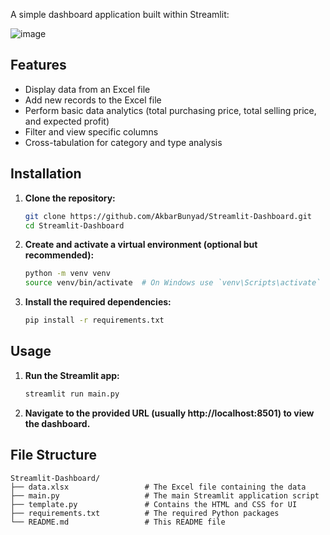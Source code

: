 A simple dashboard application built within Streamlit:

![image](https://github.com/AkbarBunyad/Streamlit-Dashboard/assets/114834354/8312c7cf-6a73-4f42-b439-b0f11e59ee57)

## Features

- Display data from an Excel file
- Add new records to the Excel file
- Perform basic data analytics (total purchasing price, total selling price, and expected profit)
- Filter and view specific columns
- Cross-tabulation for category and type analysis

## Installation

1. **Clone the repository:**

    ```bash
    git clone https://github.com/AkbarBunyad/Streamlit-Dashboard.git
    cd Streamlit-Dashboard
    ```
    
2. **Create and activate a virtual environment (optional but recommended):**

    ```bash
    python -m venv venv
    source venv/bin/activate  # On Windows use `venv\Scripts\activate`
    ```

3. **Install the required dependencies:**

    ```bash
    pip install -r requirements.txt
    ```

## Usage

1. **Run the Streamlit app:**

    ```bash
    streamlit run main.py
    ```

2. **Navigate to the provided URL (usually http://localhost:8501) to view the dashboard.**

## File Structure

```plaintext
Streamlit-Dashboard/
├── data.xlsx                 # The Excel file containing the data
├── main.py                   # The main Streamlit application script
├── template.py               # Contains the HTML and CSS for UI
├── requirements.txt          # The required Python packages
└── README.md                 # This README file
